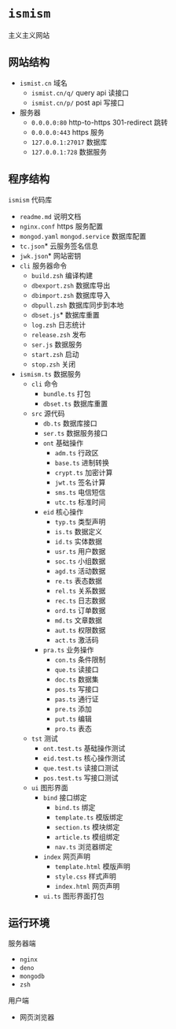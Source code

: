 # `ismism`

主义主义网站

## 网站结构

- `ismist.cn` 域名
  - `ismist.cn/q/` query api 读接口
  - `ismist.cn/p/` post api 写接口
- 服务器
  - `0.0.0.0:80` http-to-https 301-redirect 跳转
  - `0.0.0.0:443` https 服务
  - `127.0.0.1:27017` 数据库
  - `127.0.0.1:728` 数据服务

## 程序结构

`ismism` 代码库

- `readme.md` 说明文档
- `nginx.conf` https 服务配置
- `mongod.yaml` `mongod.service` 数据库配置
- `tc.json`* 云服务签名信息
- `jwk.json`* 网站密钥
- `cli` 服务器命令
  - `build.zsh` 编译构建
  - `dbexport.zsh` 数据库导出
  - `dbimport.zsh` 数据库导入
  - `dbpull.zsh` 数据库同步到本地
  - `dbset.js`* 数据库重置
  - `log.zsh` 日志统计
  - `release.zsh` 发布
  - `ser.js` 数据服务
  - `start.zsh` 启动
  - `stop.zsh` 关闭
- `ismism.ts` 数据服务
  - `cli` 命令
    - `bundle.ts` 打包
    - `dbset.ts` 数据库重置
  - `src` 源代码
    - `db.ts` 数据库接口
    - `ser.ts` 数据服务接口
    - `ont` 基础操作
      - `adm.ts` 行政区
      - `base.ts` 进制转换
      - `crypt.ts` 加密计算
      - `jwt.ts` 签名计算
      - `sms.ts` 电信短信
      - `utc.ts` 标准时间
    - `eid` 核心操作
      - `typ.ts` 类型声明
      - `is.ts` 数据定义
      - `id.ts` 实体数据
      - `usr.ts` 用户数据
      - `soc.ts` 小组数据
      - `agd.ts` 活动数据
      - `re.ts` 表态数据
      - `rel.ts` 关系数据
      - `rec.ts` 日志数据
      - `ord.ts` 订单数据
      - `md.ts` 文章数据
      - `aut.ts` 权限数据
      - `act.ts` 激活码
    - `pra.ts` 业务操作
      - `con.ts` 条件限制
      - `que.ts` 读接口
      - `doc.ts` 数据集
      - `pos.ts` 写接口
      - `pas.ts` 通行证
      - `pre.ts` 添加
      - `put.ts` 编辑
      - `pro.ts` 表态
  - `tst` 测试
    - `ont.test.ts` 基础操作测试
    - `eid.test.ts` 核心操作测试
    - `que.test.ts` 读接口测试
    - `pos.test.ts` 写接口测试
  - `ui` 图形界面
    - `bind` 接口绑定
      - `bind.ts` 绑定
      - `template.ts` 模版绑定
      - `section.ts` 模块绑定
      - `article.ts` 模组绑定
      - `nav.ts` 浏览器绑定
    - `index` 网页声明
      - `template.html` 模版声明
      - `style.css` 样式声明
      - `index.html` 网页声明
    - `ui.ts` 图形界面打包

## 运行环境

服务器端

- `nginx`
- `deno`
- `mongodb`
- `zsh`

用户端

- 网页浏览器
